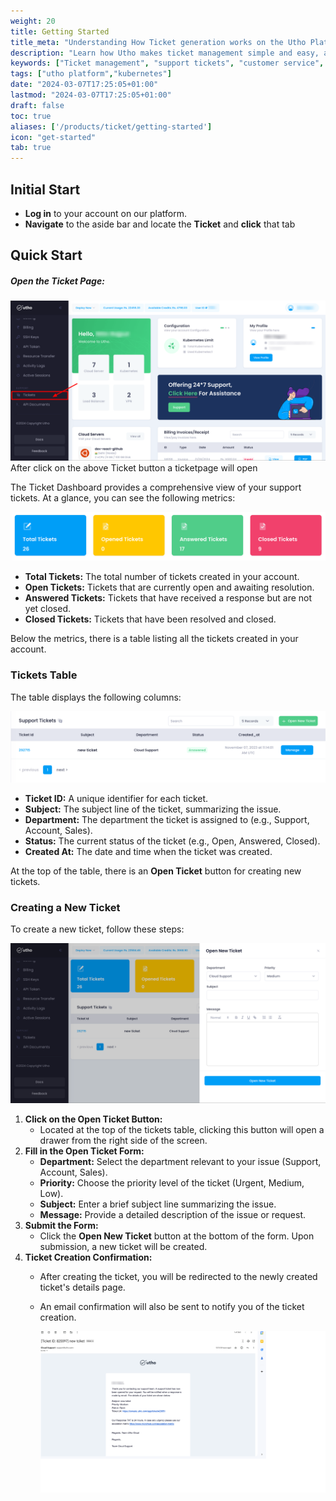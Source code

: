 ```yaml
---
weight: 20
title: Getting Started
title_meta: "Understanding How Ticket generation works on the Utho Platform"
description: "Learn how Utho makes ticket management simple and easy, allowing you to efficiently handle and resolve customer support issues."
keywords: ["Ticket management", "support tickets", "customer service", "Utho platform"]
tags: ["utho platform","kubernetes"]
date: "2024-03-07T17:25:05+01:00"
lastmod: "2024-03-07T17:25:05+01:00"
draft: false
toc: true
aliases: ['/products/ticket/getting-started']
icon: "get-started"
tab: true
---
```

## Initial Start

* **Log in** to your account on our platform.
* **Navigate** to the aside bar and locate the **Ticket** and **click** that tab

## Quick Start

##### Open the Ticket Page:

![1718970476756](image/index/1718970476756.png)After click on the above Ticket button a ticketpage will open

The Ticket Dashboard provides a comprehensive view of your support tickets. At a glance, you can see the following metrics:

![1718970746052](image/index/1718970746052.png)

* **Total Tickets:** The total number of tickets created in your account.
* **Open Tickets:** Tickets that are currently open and awaiting resolution.
* **Answered Tickets:** Tickets that have received a response but are not yet closed.
* **Closed Tickets:** Tickets that have been resolved and closed.

Below the metrics, there is a table listing all the tickets created in your account.

### Tickets Table

The table displays the following columns:

![1718970781705](image/index/1718970781705.png)

* **Ticket ID:** A unique identifier for each ticket.
* **Subject:** The subject line of the ticket, summarizing the issue.
* **Department:** The department the ticket is assigned to (e.g., Support, Account, Sales).
* **Status:** The current status of the ticket (e.g., Open, Answered, Closed).
* **Created At:** The date and time when the ticket was created.

At the top of the table, there is an **Open Ticket** button for creating new tickets.

### Creating a New Ticket

To create a new ticket, follow these steps:

![1718970800581](image/index/1718970800581.png)

1. **Click on the Open Ticket Button:**
   * Located at the top of the tickets table, clicking this button will open a drawer from the right side of the screen.
2. **Fill in the Open Ticket Form:**
   * **Department:** Select the department relevant to your issue (Support, Account, Sales).
   * **Priority:** Choose the priority level of the ticket (Urgent, Medium, Low).
   * **Subject:** Enter a brief subject line summarizing the issue.
   * **Message:** Provide a detailed description of the issue or request.
3. **Submit the Form:**
   * Click the **Open New Ticket** button at the bottom of the form. Upon submission, a new ticket will be created.
4. **Ticket Creation Confirmation:**
   * After creating the ticket, you will be redirected to the newly created ticket's details page.
   * An email confirmation will also be sent to notify you of the ticket creation.

     ![1718971198111](image/index/1718971198111.png)
